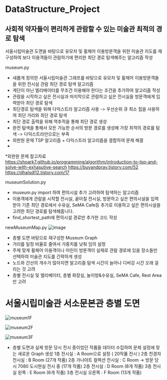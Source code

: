 # DataStructure_Project

## 사회적 약자들이 편리하게 관람할 수 있는 미술관 최적의 경로 탐색 ##
서울시립미술관 도면을 바탕으로 유모차 및 휠체어 이용방문객을 위한 미술관 지도를 재구성하여 보다 이용객들이 관람하기에 편리한 최단 경로 탐색해주는 알고리즘 작성

 museum.py 
- 새롭게 정의한 서울시립미술관 그래프를 바탕으로 유모차 및 휠체어 이용방문객들을 위한 전시실 관람 최단 경로 탐색 알고리즘 
- 계단이 아닌 엘리베이터를 무조건 이용해야 한다는 조건을 추가하여 알고리즘 작성
- 관람을 시작하고 싶은 전시실과 마지막으로 관람하고 싶은 전시실을 방문객에게 입력받아 최단 경로 탐색
- 최단경로 탐색을 위해 다익스트라 알고리즘 사용 -> 우선순위 큐 최소 힙을 사용하여 최단 거리와 최단 경로 탐색
- 최단 경로 출력을 위해 역추적을 통해 최단 경로 생성
- 완전 탐색을 통해서 모든 가능한 순서의 방문 경로를 생성해 가장 최적의 경로를 탐색 -> 다익스트라만으로는 부족
- 외판원 문제 TSP 알고리즘 + 다익스트라 알고리즘을 결합하여 문제 해결
- 
*외판원 문제 참고자료
https://shoark7.github.io/programming/algorithm/introduction-to-tsp-and-solve-with-exhasutive-search
https://buyandpray.tistory.com/52
https://dhalsdl12.tistory.com/17

 museumSolution.py
- museum.py import 하여 편의시설 추가 고려하여 탐색하는 알고리즘
- 이용객에게 관람을 시작할 전시실, 끝마칠 전시실, 방문하고 싶은 편의시설을 입력받아 기존 최단 경로에서 수유실, SeMA Cafe등 추가로 이용하고 싶은 편의시설을 고려한 최단 경로를 탐색해줍니다.
- find_shortest_path에 편의시설 경로만 추가한 코드 작성

 newMuseumMap.py
![image](https://github.com/askjiyun/DataStructure_Project/assets/104126233/ff0c63c9-b98c-42db-83e8-04a3f6e2ea33)

- 층별 도면 바탕으로 재구성한 Museum Graph 
- 거리를 일정 비율로 줄여서 가중치를 낮춰 임의 설정
- 주제 맞게 휠체어 이용객이나 어린이 방문객이 실제로 관람 경로에 있을 장소들만 선택하여 미술관 지도를 간략하게 생성
- 노드와 간선의 개수가 많아지면 알고리즘 탐색 시간이 늘어나 디버깅 시간 오래 걸리는 것 고려
- 층별 전시실 및 엘리베이터, 층별 화장실, 놀이방&수유실, SeMA Cafe, Rest Area만 고려

# 서울시립미술관 서소문본관 층별 도면

![museum1F](https://github.com/askjiyun/DataStructure_Project/assets/104126233/52cb371c-37d2-495a-9af5-91b71f215da8)

![museum2F](https://github.com/askjiyun/DataStructure_Project/assets/104126233/29d64a0b-827c-43e4-b5ef-bf437317bdee)

![museum3F](https://github.com/askjiyun/DataStructure_Project/assets/104126233/58ac0b8b-2597-40b9-9398-7d373dfb0907)

* 층별 도면과 실제 방문 당시 전시 중이었던 작품들 데이터 수집하여 문제 설정에 맞는 새로운 Graph 생성
1층 전시실 : A Room으로 설정 ( 20작품 전시 )
2층 천경자 전시실 : B Room  (27개 작품)
2층 가나아트 컬렉션 전시실 : C Room -> 방문 당시 7080 도시현실 전시 중 (17개 작품) 
2층 전시실 : D Room (8개 작품)
3층 전시실 왼쪽 : E Room (6개 작품)
3층 전시실 오른쪽 : F Room (13개 작품) 

